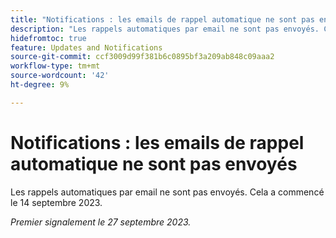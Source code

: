 ```yaml
---
title: "Notifications : les emails de rappel automatique ne sont pas envoyés"
description: "Les rappels automatiques par email ne sont pas envoyés. Cela a commencé le 14 septembre 2023."
hidefromtoc: true
feature: Updates and Notifications
source-git-commit: ccf3009d99f381b6c0895bf3a209ab848c09aaa2
workflow-type: tm+mt
source-wordcount: '42'
ht-degree: 9%

---
```



# Notifications : les emails de rappel automatique ne sont pas envoyés

Les rappels automatiques par email ne sont pas envoyés. Cela a commencé le 14 septembre 2023.

_Premier signalement le 27 septembre 2023._
